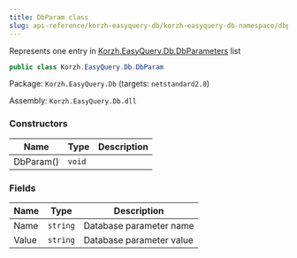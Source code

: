 ```yaml
---
title: DbParam class
slug: api-reference/korzh-easyquery-db/korzh-easyquery-db-namespace/dbparam-class
---
```


Represents one entry in [Korzh.EasyQuery.Db.DbParameters](//easyquery/docs/api-reference/korzh-easyquery-db/korzh-easyquery-db-namespace/dbparameters-class) list
```csharp
public class Korzh.EasyQuery.Db.DbParam

```
Package: `Korzh.EasyQuery.Db` (targets: `netstandard2.0`)

Assembly: `Korzh.EasyQuery.Db.dll`

### Constructors

| Name | Type | Description | 
| --- | --- | --- | 
| DbParam() | `void` |  | 


### Fields

| Name | Type | Description | 
| --- | --- | --- | 
| Name | `string` | Database parameter name | 
| Value | `string` | Database parameter value |